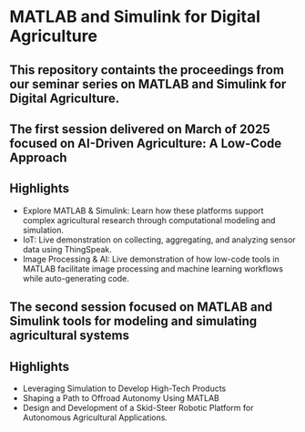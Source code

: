 # MATLAB and Simulink for Digital Agriculture

## This repository containts the proceedings from our seminar series on MATLAB and Simulink for Digital Agriculture.

## The first session delivered on March of 2025 focused on AI-Driven Agriculture: A Low-Code Approach

## Highlights
- Explore MATLAB & Simulink: Learn how these platforms support complex agricultural research through computational modeling and simulation.
- IoT: Live demonstration on collecting, aggregating, and analyzing sensor data using ThingSpeak.
- Image Processing & AI: Live demonstration of how low-code tools in MATLAB facilitate image processing and machine learning workflows while auto-generating code. 

## The second session focused on MATLAB and Simulink tools for modeling and simulating agricultural systems

## Highlights

- Leveraging Simulation to Develop High-Tech Products
- Shaping a Path to Offroad Autonomy Using MATLAB
- Design and Development of a Skid-Steer Robotic Platform for Autonomous Agricultural Applications.
